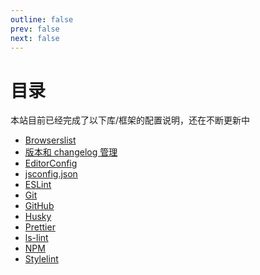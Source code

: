 ```yaml
---
outline: false
prev: false
next: false
---
```


<h1>目录</h1>
<p>本站目前已经完成了以下库/框架的配置说明，还在不断更新中</p>

- [Browserslist](./browserslist)
- [版本和 changelog 管理](./changelog/)
- [EditorConfig](./editorconfig)
- [jsconfig.json](./jsconfig)
- [ESLint](./eslint/index)
- [Git](./git/gitattributes)
- [GitHub](./github/github-actions)
- [Husky](./husky)
- [Prettier](./prettier)
- [ls-lint](./ls-lint)
- [NPM](./npm/package-json)
- [Stylelint](./stylelint/index)

